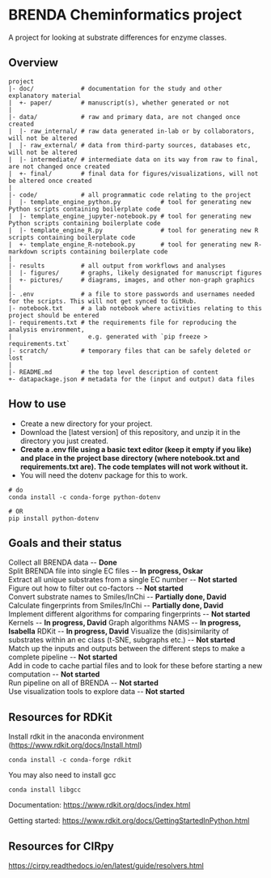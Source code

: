 BRENDA Cheminformatics project
=======

A project for looking at substrate differences for enzyme classes.

Overview
--------

    project
    |- doc/             # documentation for the study and other explanatory material
    |  +- paper/        # manuscript(s), whether generated or not
    |
    |- data/            # raw and primary data, are not changed once created
    |  |- raw_internal/ # raw data generated in-lab or by collaborators, will not be altered
    |  |- raw_external/ # data from third-party sources, databases etc, will not be altered
    |  |- intermediate/ # intermediate data on its way from raw to final, are not changed once created
    |  +- final/        # final data for figures/visualizations, will not be altered once created
    |
    |- code/            # all programmatic code relating to the project
    |  |- template_engine_python.py           # tool for generating new Python scripts containing boilerplate code
    |  |- template_engine_jupyter-notebook.py # tool for generating new Python scripts containing boilerplate code
    |  |- template_engine_R.py                # tool for generating new R scripts containing boilerplate code
    |  +- template_engine_R-notebook.py       # tool for generating new R-markdown scripts containing boilerplate code
    |
    |- results          # all output from workflows and analyses
    |  |- figures/      # graphs, likely designated for manuscript figures
    |  +- pictures/     # diagrams, images, and other non-graph graphics
    |
    |- .env             # a file to store passwords and usernames needed for the scripts. This will not get synced to GitHub.
    |- notebook.txt     # a lab notebook where activities relating to this project should be entered
    |- requirements.txt # the requirements file for reproducing the analysis environment,
    |                     e.g. generated with `pip freeze > requirements.txt`
    |- scratch/         # temporary files that can be safely deleted or lost
    |
    |- README.md        # the top level description of content
    +- datapackage.json # metadata for the (input and output) data files

How to use
----------

* Create a new directory for your project.
* Download the [latest version] of this repository, and unzip it in the directory you just created.
* **Create a .env file using a basic text editor (keep it empty if you like) and place in the project base directory (where notebook.txt and requirements.txt are). The code templates will not work without it.**
* You will need the dotenv package for this to work.
```
# do
conda install -c conda-forge python-dotenv

# OR
pip install python-dotenv
```


Goals and their status
----------

Collect all BRENDA data -- **Done** \
Split BRENDA file into single EC files -- **In progress, Oskar** \
Extract all unique substrates from a single EC number -- **Not started** \
Figure out how to filter out co-factors -- **Not started** \
Convert substrate names to Smiles/InChi -- **Partially done, David** \
Calculate fingerprints from Smiles/InChi -- **Partially done, David** \
Implement different algorithms for comparing fingerprints -- **Not started** \
      Kernels -- **In progress, David**
      Graph algorithms NAMS -- **In progress, Isabella**
      RDKit -- **In progress, David**
Visualize the (dis)similarity of substrates within an ec class (t-SNE, subgraphs etc.) -- **Not started** \
Match up the inputs and outputs between the different steps to make a complete pipeline -- **Not started** \
Add in code to cache partial files and to look for these before starting a new computation -- **Not started** \
Run pipeline on all of BRENDA -- **Not started** \
Use visualization tools to explore data -- **Not started**


Resources for RDKit
------------

Install rdkit in the anaconda environment (https://www.rdkit.org/docs/Install.html)

```
conda install -c conda-forge rdkit
```

You may also need to install gcc

```
conda install libgcc
```

Documentation: https://www.rdkit.org/docs/index.html

Getting started: https://www.rdkit.org/docs/GettingStartedInPython.html


Resources for CIRpy
------------



https://cirpy.readthedocs.io/en/latest/guide/resolvers.html

